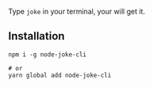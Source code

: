 Type `joke` in your terminal, your will get it.

## Installation

```
npm i -g node-joke-cli

# or
yarn global add node-joke-cli
```
